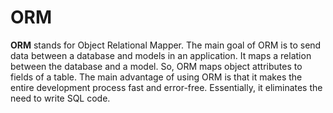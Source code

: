 # ORM
**ORM** stands for Object Relational Mapper. The main goal of ORM is to send data between a database and models in an application. 
It maps a relation between the database and a model. So, ORM maps object attributes to fields of a table.
The main advantage of using ORM is that it makes the entire development process fast and error-free. Essentially, it eliminates the need to write SQL code.
